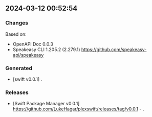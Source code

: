 

## 2024-03-12 00:52:54
### Changes
Based on:
- OpenAPI Doc 0.0.3 
- Speakeasy CLI 1.205.2 (2.279.1) https://github.com/speakeasy-api/speakeasy
### Generated
- [swift v0.0.1] .
### Releases
- [Swift Package Manager v0.0.1] https://github.com/LukeHagar/plexswift/releases/tag/v0.0.1 - .